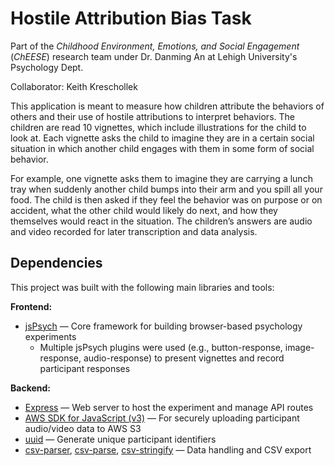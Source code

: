 ﻿# **Hostile Attribution Bias Task**
Part of the *Childhood Environment, Emotions, and Social Engagement* (*ChEESE*) research team under Dr. Danming An at Lehigh University's Psychology Dept.  
  
Collaborator: Keith Kreschollek  

This application is meant to measure how children attribute the behaviors of others and their use of hostile attributions to interpret behaviors. The children are read 10 vignettes, which include illustrations for the child to look at. Each vignette asks the child to imagine they are in a certain social situation in which another child engages with them in some form of social behavior.  
  
For example, one vignette asks them to imagine they are carrying a lunch tray when suddenly another child bumps into their arm and you spill all your food. The child is then asked if they feel the behavior was on purpose or on accident, what the other child would likely do next, and how they themselves would react in the situation. The children’s answers are audio and video recorded for later transcription and data analysis.
  
## Dependencies

This project was built with the following main libraries and tools:

**Frontend:**
- [jsPsych](https://www.jspsych.org/) — Core framework for building browser-based psychology experiments  
  - Multiple jsPsych plugins were used (e.g., button-response, image-response, audio-response) to present vignettes and record participant responses
  
**Backend:**
- [Express](https://expressjs.com/) — Web server to host the experiment and manage API routes  
- [AWS SDK for JavaScript (v3)](https://docs.aws.amazon.com/AWSJavaScriptSDK/v3/latest/) — For securely uploading participant audio/video data to AWS S3  
- [uuid](https://www.npmjs.com/package/uuid) — Generate unique participant identifiers  
- [csv-parser](https://www.npmjs.com/package/csv-parser), [csv-parse](https://csv.js.org/parse/), [csv-stringify](https://csv.js.org/stringify/) — Data handling and CSV export


